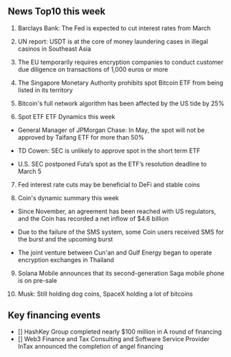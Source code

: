 # 

## News Top10 this week

1. Barclays Bank: The Fed is expected to cut interest rates from March

2. UN report: USDT is at the core of money laundering cases in illegal casinos in Southeast Asia

3. The EU temporarily requires encryption companies to conduct customer due diligence on transactions of 1,000 euros or more

4. The Singapore Monetary Authority prohibits spot Bitcoin ETF from being listed in its territory

5. Bitcoin's full network algorithm has been affected by the US tide by 25%

6. Spot ETF ETF Dynamics this week

- General Manager of JPMorgan Chase: In May, the spot will not be approved by Taifang ETF for more than 50%

- TD Cowen: SEC is unlikely to approve spot in the short term ETF

- U.S. SEC postponed Futa’s spot as the ETF’s resolution deadline to March 5

7. Fed interest rate cuts may be beneficial to DeFi and stable coins

8. Coin's dynamic summary this week

- Since November, an agreement has been reached with US regulators, and the Coin has recorded a net inflow of $4.6 billion

- Due to the failure of the SMS system, some Coin users received SMS for the burst and the upcoming burst

- The joint venture between Cun'an and Gulf Energy began to operate encryption exchanges in Thailand

9. Solana Mobile announces that its second-generation Saga mobile phone is on pre-sale

10. Musk: Still holding dog coins, SpaceX holding a lot of bitcoins


## Key financing events

- [] HashKey Group completed nearly $100 million in A round of financing
- [] Web3 Finance and Tax Consulting and Software Service Provider InTax announced the completion of angel financing

